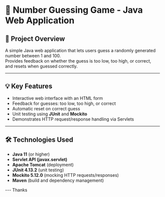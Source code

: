 # 🎯 Number Guessing Game - Java Web Application

## 🔹 Project Overview
A simple Java web application that lets users guess a randomly generated number between 1 and 100.  
Provides feedback on whether the guess is too low, too high, or correct, and resets when guessed correctly.

---

## 💡 Key Features
- Interactive web interface with an HTML form
- Feedback for guesses: too low, too high, or correct
- Automatic reset on correct guess
- Unit testing using **JUnit** and **Mockito**
- Demonstrates HTTP request/response handling via Servlets

---

## 🛠 Technologies Used
- **Java 11** (or higher)
- **Servlet API (javax.servlet)**
- **Apache Tomcat** (deployment)
- **JUnit 4.13.2** (unit testing)
- **Mockito 5.12.0** (mocking HTTP requests/responses)
- **Maven** (build and dependency management)

--- Thanks


